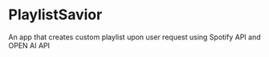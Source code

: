 # PlaylistSavior
An app that creates custom playlist upon user request using Spotify API and OPEN AI API
